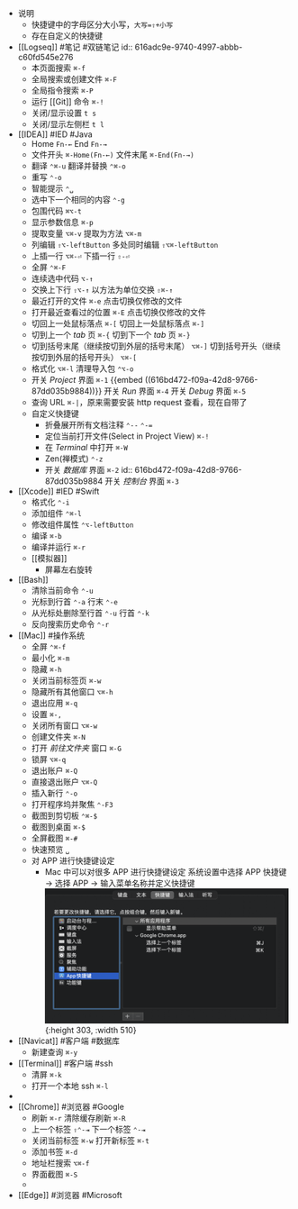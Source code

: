 - 说明
	- 快捷键中的字母区分大小写，`大写=⇧+小写`
	- 存在自定义的快捷键
- [[Logseq]] #笔记 #双链笔记
  id:: 616adc9e-9740-4997-abbb-c60fd545e276
	- 本页面搜索 `⌘-f`
	- 全局搜索或创建文件 `⌘-F`
	- 全局指令搜索 `⌘-P`
	- 运行 [[Git]] 命令 `⌘-!`
	- 关闭/显示设置 `t s`
	- 关闭/显示左侧栏 `t l`
- [[IDEA]] #IED #Java
	- Home  `Fn-←` End  `Fn-→`
	- 文件开头  `⌘-Home(Fn-←)`  文件末尾  `⌘-End(Fn-→)`
	- 翻译  `⌃⌘-u` 翻译并替换  `⌃⌘-o`
	- 重写    `⌃-o`
	- 智能提示  `⌃␣`
	- 选中下一个相同的内容  `⌃-g`
	- 包围代码  `⌘⌥-t`
	- 显示参数信息  `⌘-p`
	- 提取变量  `⌥⌘-v` 提取为方法  `⌥⌘-m`
	- 列编辑  `⇧⌥-leftButton` 多处同时编辑  `⇧⌥⌘-leftButton`
	- 上插一行  `⌥⌘-⏎`  下插一行  `⇧-⏎`
	- 全屏 `⌃⌘-F`
	- 连续选中代码 `⌥-↑`
	- 交换上下行 `⇧⌥-↑` 以方法为单位交换    `⇧⌘-↑`
	- 最近打开的文件 `⌘-e` 点击切换仅修改的文件
	- 打开最近查看过的位置 `⌘-E` 点击切换仅修改的文件
	- 切回上一处鼠标落点 `⌘-[` 切回上一处鼠标落点 `⌘-]`
	- 切到上一个 *tab* 页 `⌘-{` 切到下一个 *tab* 页 `⌘-}`
	- 切到括号末尾（继续按切到外层的括号末尾） `⌥⌘-]` 
	  切到括号开头（继续按切到外层的括号开头） `⌥⌘-[`
	- 格式化 `⌥⌘-l` 清理导入包 `⌃⌥-o`
	- 开关 *Project* 界面    `⌘-1`
	  {{embed ((616bd472-f09a-42d8-9766-87dd035b9884))}} 
	  开关 *Run* 界面    `⌘-4`
	  开关 *Debug* 界面    `⌘-5`
	- 查询 URL `⌘-|`，原来需要安装 http request 查看，现在自带了
	- 自定义快捷键
		- 折叠展开所有文档注释 `⌃--` `⌃-=`
		- 定位当前打开文件(Select in Project View) `⌘-!`
		- 在 *Terminal* 中打开 `⌘-W`
		- Zen(禅模式) `⌃-z`
		- 开关 *数据库* 界面 `⌘-2`
		  id:: 616bd472-f09a-42d8-9766-87dd035b9884
		  开关 *控制台* 界面 `⌘-3`
- [[Xcode]] #IED #Swift
	- 格式化 `⌃-i`
	- 添加组件 `⌃⌘-l`
	- 修改组件属性 `⌃⌥-leftButton`
	- 编译 `⌘-b`
	- 编译并运行 `⌘-r`
	- [[模拟器]]
		- 屏幕左右旋转
- [[Bash]]
	- 清除当前命令 `⌃-u`
	- 光标到行首 `⌃-a` 行末 `⌃-e`
	- 从光标处删除至行首 `⌃-u` 行首 `⌃-k`
	- 反向搜索历史命令 `⌃-r`
- [[Mac]] #操作系统
	- 全屏 `⌃⌘-f`
	- 最小化 `⌘-m`
	- 隐藏 `⌘-h`
	- 关闭当前标签页 `⌘-w`
	- 隐藏所有其他窗口 `⌥⌘-h`
	- 退出应用 `⌘-q`
	- 设置 `⌘-,`
	- 关闭所有窗口 `⌥⌘-w`
	- 创建文件夹 `⌘-N`
	- 打开 *前往文件夹* 窗口 `⌘-G`
	- 锁屏 `⌥⌘-q`
	- 退出账户 `⌘-Q`
	- 直接退出账户 `⌥⌘-Q`
	- 插入新行 `⌃-o`
	- 打开程序坞并聚焦 `⌃-F3`
	- 截图到剪切板 `⌃⌘-$`
	- 截图到桌面 `⌘-$`
	- 全屏截图 `⌘-#`
	- 快速预览 `␣`
	- 对 APP 进行快捷键设定
		- Mac 中可以对很多 APP 进行快捷键设定
		  系统设置中选择 APP 快捷键 -> 选择 APP -> 输入菜单名称并定义快捷键
		  ![image.png](../assets/image_1634451919807_0.png){:height 303, :width 510}
- [[Navicat]] #客户端 #数据库
	- 新建查询 `⌘-y`
- [[Terminal]] #客户端 #ssh
	- 清屏 `⌘-k`
	- 打开一个本地 ssh `⌘-l`
-
- [[Chrome]] #浏览器 #Google
	- 刷新 `⌘-r` 清除缓存刷新 `⌘-R`
	- 上一个标签 `⇧⌃-⇥` 下一个标签 `⌃-⇥`
	- 关闭当前标签 `⌘-w` 打开新标签 `⌘-t`
	- 添加书签 `⌘-d`
	- 地址栏搜索 `⌥⌘-f`
	- 界面截图 `⌘-S`
	-
- [[Edge]] #浏览器 #Microsoft